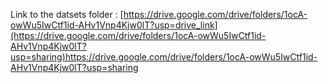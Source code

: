 Link to the datsets folder : [https://drive.google.com/drive/folders/1ocA-owWu5IwCtf1id-AHv1Vnp4Kjw0lT?usp=drive_link](https://drive.google.com/drive/folders/1ocA-owWu5IwCtf1id-AHv1Vnp4Kjw0lT?usp=sharing)https://drive.google.com/drive/folders/1ocA-owWu5IwCtf1id-AHv1Vnp4Kjw0lT?usp=sharing
